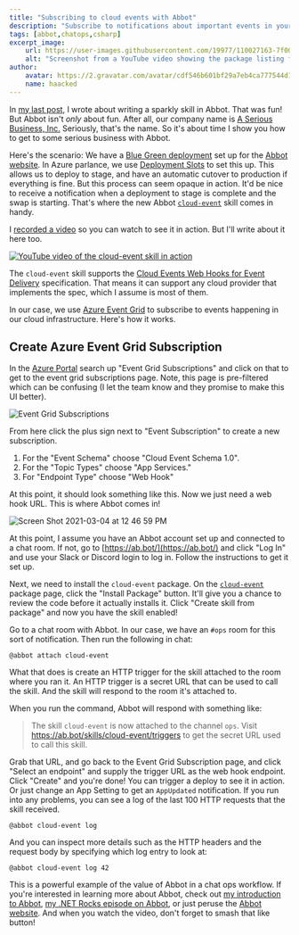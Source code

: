 ```yaml
---
title: "Subscribing to cloud events with Abbot"
description: "Subscribe to notifications about important events in your cloud infrastructure using Abbot in a few easy steps!"
tags: [abbot,chatops,csharp]
excerpt_image:
    url: https://user-images.githubusercontent.com/19977/110027163-7f009900-7ce6-11eb-8aba-5b1d96ef0b6d.png
    alt: "Screenshot from a YouTube video showing the package listing for the cloud-event skill."
author:
    avatar: https://2.gravatar.com/avatar/cdf546b601bf29a7eb4ca777544d11cd?s=160
    name: haacked
---
```


In [my last post](https://haacked.com/archive/2021/02/19/writing-abbot-skill-in-csharp/), I wrote about writing a sparkly skill in Abbot. That was fun! But Abbot isn't _only_ about fun. After all, our company name is [A Serious Business, Inc.](https://aseriousbusiness.com/) Seriously, that's the name. So it's about time I show you how to get to some serious business with Abbot.

Here's the scenario: We have a [Blue Green deployment](https://martinfowler.com/bliki/BlueGreenDeployment.html) set up for the [Abbot website](https://martinfowler.com/bliki/BlueGreenDeployment.html). In Azure parlance, we use [Deployment Slots](https://docs.microsoft.com/en-us/azure/app-service/deploy-staging-slots) to set this up. This allows us to deploy to stage, and have an automatic cutover to production if everything is fine. But this process can seem opaque in action. It'd be nice to receive a notification when a deployment to stage is complete and the swap is starting. That's where the new Abbot [`cloud-event`](https://ab.bot/packages/aseriousbiz/cloud-event) skill comes in handy.

I [recorded a video](https://www.youtube.com/watch?v=nMKZFzVGutY) so you can watch to see it in action. But I'll write about it here too.

[![YouTube video of the cloud-event skill in action](https://user-images.githubusercontent.com/19977/110027163-7f009900-7ce6-11eb-8aba-5b1d96ef0b6d.png)](https://www.youtube.com/watch?v=nMKZFzVGutY)

The `cloud-event` skill supports the [Cloud Events Web Hooks for Event Delivery](https://github.com/cloudevents/spec/blob/v1.0.1/http-webhook.md) specification. That means it can support any cloud provider that implements the spec, which I assume is most of them.

In our case, we use [Azure Event Grid](https://docs.microsoft.com/en-us/azure/event-grid/overview) to subscribe to events happening in our cloud infrastructure. Here's how it works.

## Create Azure Event Grid Subscription

In the [Azure Portal](https://portal.azure.com/) search up "Event Grid Subscriptions" and click on that to get to the event grid subscriptions page. Note, this page is pre-filtered which can be confusing (I let the team know and they promise to make this UI better).

![Event Grid Subscriptions](https://user-images.githubusercontent.com/19977/110028278-e539eb80-7ce7-11eb-9e71-17c45702bfda.png)

From here click the plus sign next to "Event Subscription" to create a new subscription.

1. For the "Event Schema" choose "Cloud Event Schema 1.0".
2. For the "Topic Types" choose "App Services."
3. For "Endpoint Type" choose "Web Hook"

At this point, it should look something like this. Now we just need a web hook URL. This is where Abbot comes in!

![Screen Shot 2021-03-04 at 12 46 59 PM](https://user-images.githubusercontent.com/19977/110028281-e5d28200-7ce7-11eb-8037-e1d64d6a0483.png)

At this point, I assume you have an Abbot account set up and connected to a chat room. If not, go to [https://ab.bot/](https://ab.bot/) and click "Log In" and use your Slack or Discord login to log in. Follow the instructions to get it set up.

Next, we need to install the `cloud-event` package. On the [`cloud-event`](https://ab.bot/packages/aseriousbiz/cloud-event) package page, click the "Install Package" button. It'll give you a chance to review the code before it actually installs it. Click "Create skill from package" and now you have the skill enabled!

Go to a chat room with Abbot. In our case, we have an `#ops` room for this sort of notification. Then run the following in chat:

```
@abbot attach cloud-event
```

What that does is create an HTTP trigger for the skill attached to the room where you ran it. An HTTP trigger is a secret URL that can be used to call the skill. And the skill will respond to the room it's attached to.

When you run the command, Abbot will respond with something like:

> The skill `cloud-event` is now attached to the channel `ops`. Visit https://ab.bot/skills/cloud-event/triggers to get the secret URL used to call this skill.

Grab that URL, and go back to the Event Grid Subscription page, and click "Select an endpoint" and supply the trigger URL as the web hook endpoint. Click "Create" and you're done! You can trigger a deploy to see it in action. Or just change an App Setting to get an `AppUpdated` notification. If you run into any problems, you can see a log of the last 100 HTTP requests that the skill received.

```
@abbot cloud-event log
```

And you can inspect more details such as the HTTP headers and the request body by specifying which log entry to look at:

```
@abbot cloud-event log 42
```

This is a powerful example of the value of Abbot in a chat ops workflow. If you're interested in learning more about Abbot, check out [my introduction to Abbot](https://haacked.com/archive/2021/02/11/introducing-abbot/), [my .NET Rocks episode on Abbot](https://dotnetrocks.com/?show=1726), or just peruse the [Abbot website](https://ab.bot/). And when you watch the video, don't forget to smash that like button!
